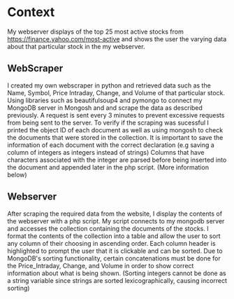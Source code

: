 # Context

My webserver displays of the top 25 most active stocks from https://finance.yahoo.com/most-active and shows the user the varying data about that particular stock in the my webserver.

## WebScraper

I created my own webscraper in python and retrieved data such as the Name, Symbol, Price Intraday, Change, and Volume of that particular stock. Using libraries such as beautifulsoup4 and pymongo to connect my MongoDB server in Mongosh and and scrape the data as described previously. A request is sent every 3 minutes to prevent excessive requests from being sent to the server. To verify if the scraping was sucessful I printed the object ID of each document as well as using mongosh to check the documents that were stored in the collection. It is important to save the information of each document with the correct declaration (e.g saving a column of integers as integers instead of strings) Columns that have characters associated with the integer are parsed before being inserted into the document and appended later in the php script. (More information below)

## Webserver

After scraping the required data from the website, I display the contents of the webserver with a php script. My script connects to my mongodb server and accesses the collection containing the documents of the stocks. I format the contents of the collection into a table and allow the user to sort any column of their choosing in ascending order. Each column header is highlighted to prompt the user that it is clickable and can be sorted. Due to MongoDB's sorting functionality, certain concatenations must be done for the Price_Intraday, Change, and Volume in order to show correct information about what is being shown. (Sorting integers cannot be done as a string variable since strings are sorted lexicographically, causing incorrect sorting)
